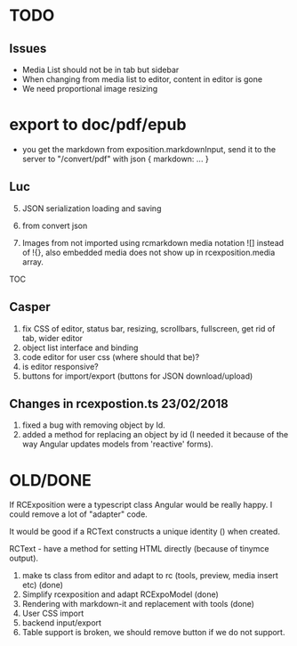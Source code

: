 # TODO

## Issues
* Media List should not be in tab but sidebar
* When changing from media list to editor, content in editor is gone
* We need proportional image resizing

# export to doc/pdf/epub
* you get the markdown from exposition.markdownInput, send it to the server to "/convert/pdf" with json { markdown: ... }


## Luc
5. JSON serialization loading and saving
6. from convert json

7. Images from not imported using rcmarkdown media notation ![] instead of !{}, 
also embedded media does not show up in rcexposition.media array.

TOC


## Casper
1. fix CSS of editor, status bar, resizing, scrollbars, fullscreen, get rid of tab, wider editor
2. object list interface and binding 
3. code editor for user css (where should that be)?
4. is editor responsive?
5. buttons for import/export (buttons for JSON download/upload)


## Changes in rcexpostion.ts 23/02/2018

1. fixed a bug with removing object by Id.
2. added a method for replacing an object by id (I needed it because of the way Angular updates models from 'reactive' forms).

# OLD/DONE
If RCExposition were a typescript class Angular would be really happy.
I could remove a lot of "adapter" code.

It would be good if a RCText constructs a unique identity (<tag id="">) when created.

RCText - have a method for setting HTML directly (because of tinymce output).

1. make ts class from editor and adapt to rc (tools, preview, media insert etc) (done)
2. Simplify rcexposition and adapt RCExpoModel (done)
3. Rendering with markdown-it and replacement with tools (done)
4. User CSS import
6. backend input/export
7. Table support is broken, we should remove button if we do not support.
